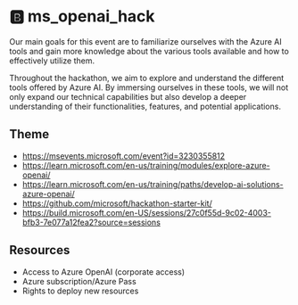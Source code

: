 :b: ms_openai_hack
=============

Our main goals for this event are to familiarize ourselves with the Azure AI tools and gain more knowledge about the various tools available and how to effectively utilize them.

Throughout the hackathon, we aim to explore and understand the different tools offered by Azure AI. By immersing ourselves in these tools, we will not only expand our technical capabilities but also develop a deeper understanding of their functionalities, features, and potential applications.


Theme
----------
* https://msevents.microsoft.com/event?id=3230355812
* https://learn.microsoft.com/en-us/training/modules/explore-azure-openai/
* https://learn.microsoft.com/en-us/training/paths/develop-ai-solutions-azure-openai/
* https://github.com/microsoft/hackathon-starter-kit/
* https://build.microsoft.com/en-US/sessions/27c0f55d-9c02-4003-bfb3-7e077a12fea2?source=sessions


Resources
----------
* Access to Azure OpenAI (corporate access)
* Azure subscription/Azure Pass
* Rights to deploy new resources
